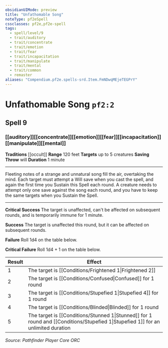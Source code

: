 ```yaml
---
obsidianUIMode: preview
title: "Unfathomable Song"
noteType: pf2eSpell
cssclasses: pf2e,pf2e-spell
tags:
  - spell/level/9
  - trait/auditory
  - trait/concentrate
  - trait/emotion
  - trait/fear
  - trait/incapacitation
  - trait/manipulate
  - trait/mental
  - trait/common
  - remaster
aliases: "Compendium.pf2e.spells-srd.Item.FmNDwqMEjeTEGPrY" 
---
```

# Unfathomable Song  `pf2:2`  
## Spell 9
### [[auditory]][[concentrate]][[emotion]][[fear]][[incapacitation]][[manipulate]][[mental]]
**Traditions** [[occult]]
**Range** 120 feet
**Targets** up to 5 creatures
**Saving Throw**  will
**Duration** 1 minute
* * * 
Fleeting notes of a strange and unnatural song fill the air, overtaking the mind. Each target must attempt a Will save when you cast the spell, and again the first time you Sustain this Spell each round. A creature needs to attempt only one save against the song each round, and you have to keep the same targets when you Sustain the Spell.

* * *

**Critical Success** The target is unaffected, can't be affected on subsequent rounds, and is temporarily immune for 1 minute.

**Success** The target is unaffected this round, but it can be affected on subsequent rounds.

**Failure** Roll 1d4 on the table below.

**Critical Failure** Roll 1d4 + 1 on the table below.

  

| Result | Effect |
| --- | --- |
| 1 | The target is [[Conditions/Frightened 1\|Frightened 2]] |
| 2 | The target is [[Conditions/Confused\|Confused]] for 1 round |
| 3 | The target is [[Conditions/Stupefied 1\|Stupefied 4]] for 1 round |
| 4 | The target is [[Conditions/Blinded\|Blinded]] for 1 round |
| 5 | The target is [[Conditions/Stunned 1\|Stunned]] for 1 round and [[Conditions/Stupefied 1\|Stupefied 1]] for an unlimited duration |

*Source: Pathfinder Player Core*
*ORC*